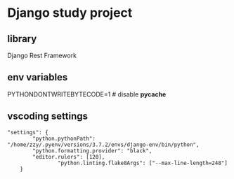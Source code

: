 # Django study project

## library

Django Rest Framework

## env variables

PYTHONDONTWRITEBYTECODE=1 # disable __pycache__

## vscoding settings

```
"settings": {
		"python.pythonPath": "/home/zzy/.pyenv/versions/3.7.2/envs/django-env/bin/python",
		"python.formatting.provider": "black",
		"editor.rulers": [120],
                "python.linting.flake8Args": ["--max-line-length=248"]
	}
```

